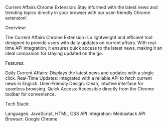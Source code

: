 Current Affairs Chrome Extension: Stay informed with the latest news and trending topics directly in your browser with our user-friendly Chrome extension!

Overview:

The Current Affairs Chrome Extension is a lightweight and efficient tool designed to provide users with daily updates on current affairs. With real-time API integration, it ensures quick access to the latest news, making it an ideal companion for staying updated on the go.

Features:

Daily Current Affairs: Displays the latest news and updates with a single click.
Real-Time Updates: Integrated with a reliable API to fetch current news in English.
User-Friendly Design: Clean, intuitive interface for seamless browsing.
Quick Access: Accessible directly from the Chrome toolbar for convenience.

Tech Stack:

Languages: JavaScript, HTML, CSS
API Integration: Mediastack API 
Browser: Google Chrome
